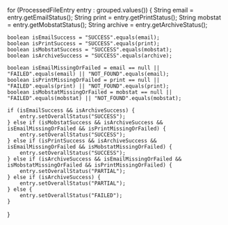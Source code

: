 for (ProcessedFileEntry entry : grouped.values()) {
    String email = entry.getEmailStatus();
    String print = entry.getPrintStatus();
    String mobstat = entry.getMobstatStatus();
    String archive = entry.getArchiveStatus();

    boolean isEmailSuccess = "SUCCESS".equals(email);
    boolean isPrintSuccess = "SUCCESS".equals(print);
    boolean isMobstatSuccess = "SUCCESS".equals(mobstat);
    boolean isArchiveSuccess = "SUCCESS".equals(archive);

    boolean isEmailMissingOrFailed = email == null || "FAILED".equals(email) || "NOT_FOUND".equals(email);
    boolean isPrintMissingOrFailed = print == null || "FAILED".equals(print) || "NOT_FOUND".equals(print);
    boolean isMobstatMissingOrFailed = mobstat == null || "FAILED".equals(mobstat) || "NOT_FOUND".equals(mobstat);

    if (isEmailSuccess && isArchiveSuccess) {
        entry.setOverallStatus("SUCCESS");
    } else if (isMobstatSuccess && isArchiveSuccess && isEmailMissingOrFailed && isPrintMissingOrFailed) {
        entry.setOverallStatus("SUCCESS");
    } else if (isPrintSuccess && isArchiveSuccess && isEmailMissingOrFailed && isMobstatMissingOrFailed) {
        entry.setOverallStatus("SUCCESS");
    } else if (isArchiveSuccess && isEmailMissingOrFailed && isMobstatMissingOrFailed && isPrintMissingOrFailed) {
        entry.setOverallStatus("PARTIAL");
    } else if (isArchiveSuccess) {
        entry.setOverallStatus("PARTIAL");
    } else {
        entry.setOverallStatus("FAILED");
    }
}
